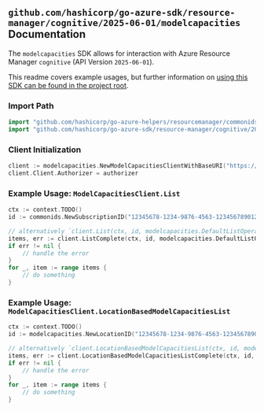 
## `github.com/hashicorp/go-azure-sdk/resource-manager/cognitive/2025-06-01/modelcapacities` Documentation

The `modelcapacities` SDK allows for interaction with Azure Resource Manager `cognitive` (API Version `2025-06-01`).

This readme covers example usages, but further information on [using this SDK can be found in the project root](https://github.com/hashicorp/go-azure-sdk/tree/main/docs).

### Import Path

```go
import "github.com/hashicorp/go-azure-helpers/resourcemanager/commonids"
import "github.com/hashicorp/go-azure-sdk/resource-manager/cognitive/2025-06-01/modelcapacities"
```


### Client Initialization

```go
client := modelcapacities.NewModelCapacitiesClientWithBaseURI("https://management.azure.com")
client.Client.Authorizer = authorizer
```


### Example Usage: `ModelCapacitiesClient.List`

```go
ctx := context.TODO()
id := commonids.NewSubscriptionID("12345678-1234-9876-4563-123456789012")

// alternatively `client.List(ctx, id, modelcapacities.DefaultListOperationOptions())` can be used to do batched pagination
items, err := client.ListComplete(ctx, id, modelcapacities.DefaultListOperationOptions())
if err != nil {
	// handle the error
}
for _, item := range items {
	// do something
}
```


### Example Usage: `ModelCapacitiesClient.LocationBasedModelCapacitiesList`

```go
ctx := context.TODO()
id := modelcapacities.NewLocationID("12345678-1234-9876-4563-123456789012", "locationName")

// alternatively `client.LocationBasedModelCapacitiesList(ctx, id, modelcapacities.DefaultLocationBasedModelCapacitiesListOperationOptions())` can be used to do batched pagination
items, err := client.LocationBasedModelCapacitiesListComplete(ctx, id, modelcapacities.DefaultLocationBasedModelCapacitiesListOperationOptions())
if err != nil {
	// handle the error
}
for _, item := range items {
	// do something
}
```
